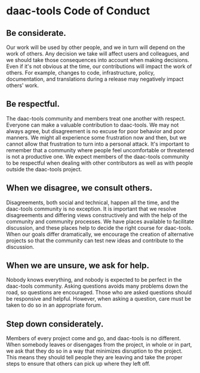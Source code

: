 daac-tools Code of Conduct
===============================

Be considerate.
---------------

Our work will be used by other people, and we in turn will depend on the work of others. Any
decision we take will affect users and colleagues, and we should take those consequences into
account when making decisions. Even if it's not obvious at the time, our contributions will impact
the work of others. For example, changes to code, infrastructure, policy, documentation, and
translations during a release may negatively impact others' work.

Be respectful.
--------------

The daac-tools community and members treat one another with respect. Everyone can make a valuable
contribution to daac-tools. We may not always agree, but disagreement is no excuse for poor
behavior and poor manners. We might all experience some frustration now and then, but we cannot
allow that frustration to turn into a personal attack. It's important to remember that a community
where people feel uncomfortable or threatened is not a productive one. We expect members of the
daac-tools community to be respectful when dealing with other contributors as well as with people
outside the daac-tools project.

When we disagree, we consult others.
------------------------------------

Disagreements, both social and technical, happen all the time, and the daac-tools community is no
exception. It is important that we resolve disagreements and differing views constructively and
with the help of the community and community processes. We have places available to facilitate
discussion, and these places help to decide the right course for daac-tools. When our goals differ
dramatically, we encourage the creation of alternative projects so that the community can test new
ideas and contribute to the discussion.

When we are unsure, we ask for help.
------------------------------------

Nobody knows everything, and nobody is expected to be perfect in the daac-tools community. Asking
questions avoids many problems down the road, so questions are encouraged. Those who are asked
questions should be responsive and helpful. However, when asking a question, care must be taken to
do so in an appropriate forum.

Step down considerately.
------------------------

Members of every project come and go, and daac-tools is no different. When somebody leaves or
disengages from the project, in whole or in part, we ask that they do so in a way that minimizes
disruption to the project. This means they should tell people they are leaving and take the proper
steps to ensure that others can pick up where they left off.

